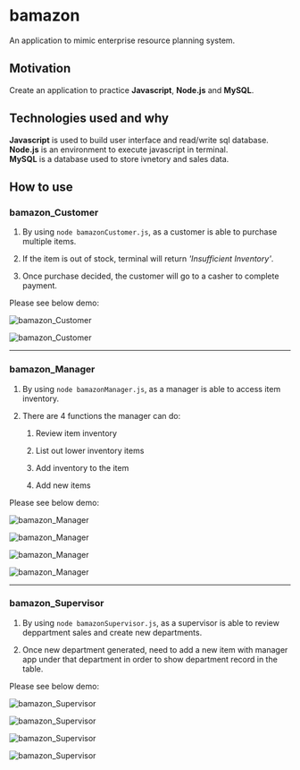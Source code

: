 # bamazon
An application to mimic enterprise resource planning system.

## Motivation
Create an application to practice **Javascript**, **Node.js** and **MySQL**.

## Technologies used and why
**Javascript** is used to build user interface and read/write sql database.  
**Node.js** is an environment to execute javascript in terminal.  
**MySQL** is a database used to store ivnetory and sales data.

## How to use

### bamazon_Customer

1. By using `node bamazonCustomer.js`, as a customer is able to purchase multiple items.

2. If the item is out of stock, terminal will return *'Insufficient Inventory'*.

3. Once purchase decided, the customer will go to a casher to complete payment.

Please see below demo:

![bamazon_Customer](https://media.giphy.com/media/YkhE7bf91MaLI1yilG/giphy.gif)

![bamazon_Customer](https://media.giphy.com/media/UUo0SuY1zRl5lDWjtq/giphy.gif)

------
### bamazon_Manager

1. By using `node bamazonManager.js`, as a manager is able to access item inventory.

2. There are 4 functions the manager can do:

    1. Review item inventory

    2. List out lower inventory items

    3. Add inventory to the item

    4. Add new items

Please see below demo:

![bamazon_Manager](https://media.giphy.com/media/giKJXzwQuK75fDQZKx/giphy.gif)

![bamazon_Manager](https://media.giphy.com/media/Kc2QE6NzJP1YzVuRXt/giphy.gif)

![bamazon_Manager](https://media.giphy.com/media/kgDNqc2LYZjqXOSOHy/giphy.gif)

![bamazon_Manager](https://media.giphy.com/media/f4D11Bq7bAOckoik1H/giphy.gif)

------
### bamazon_Supervisor

1. By using `node bamazonSupervisor.js`, as a supervisor is able to review deppartment sales and create new departments.

2. Once new department generated, need to add a new item with manager app under that department in order to show department record in the table.

Please see below demo:

![bamazon_Supervisor](https://media.giphy.com/media/jsgA3qNswQ10Exf6RK/giphy.gif)

![bamazon_Supervisor](https://media.giphy.com/media/VItrBgQRjjc4mCGV5o/giphy.gif)

![bamazon_Supervisor](https://media.giphy.com/media/gH1uLlOUvJWsOQ4K0X/giphy.gif)

![bamazon_Supervisor](https://media.giphy.com/media/cjhmJGL1eUQCRR3RVr/giphy.gif)

